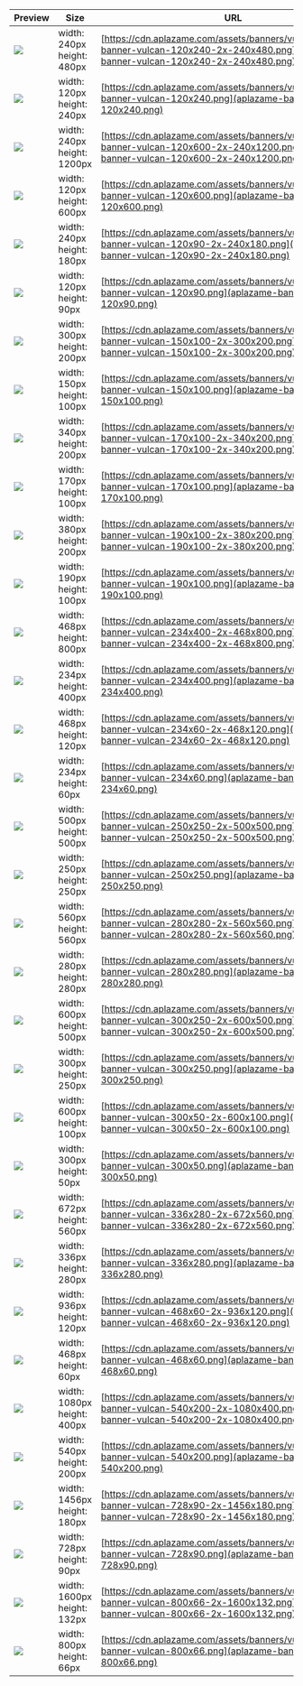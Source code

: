 
Preview | Size | URL
------- | ---- | ---
[![](aplazame-banner-vulcan-120x240-2x-240x480.png)](aplazame-banner-vulcan-120x240-2x-240x480.png) | width: 240px<br>height: 480px | [https://cdn.aplazame.com/assets/banners/vulcan/aplazame-banner-vulcan-120x240-2x-240x480.png](aplazame-banner-vulcan-120x240-2x-240x480.png)
[![](aplazame-banner-vulcan-120x240.png)](aplazame-banner-vulcan-120x240.png) | width: 120px<br>height: 240px | [https://cdn.aplazame.com/assets/banners/vulcan/aplazame-banner-vulcan-120x240.png](aplazame-banner-vulcan-120x240.png)
[![](aplazame-banner-vulcan-120x600-2x-240x1200.png)](aplazame-banner-vulcan-120x600-2x-240x1200.png) | width: 240px<br>height: 1200px | [https://cdn.aplazame.com/assets/banners/vulcan/aplazame-banner-vulcan-120x600-2x-240x1200.png](aplazame-banner-vulcan-120x600-2x-240x1200.png)
[![](aplazame-banner-vulcan-120x600.png)](aplazame-banner-vulcan-120x600.png) | width: 120px<br>height: 600px | [https://cdn.aplazame.com/assets/banners/vulcan/aplazame-banner-vulcan-120x600.png](aplazame-banner-vulcan-120x600.png)
[![](aplazame-banner-vulcan-120x90-2x-240x180.png)](aplazame-banner-vulcan-120x90-2x-240x180.png) | width: 240px<br>height: 180px | [https://cdn.aplazame.com/assets/banners/vulcan/aplazame-banner-vulcan-120x90-2x-240x180.png](aplazame-banner-vulcan-120x90-2x-240x180.png)
[![](aplazame-banner-vulcan-120x90.png)](aplazame-banner-vulcan-120x90.png) | width: 120px<br>height: 90px | [https://cdn.aplazame.com/assets/banners/vulcan/aplazame-banner-vulcan-120x90.png](aplazame-banner-vulcan-120x90.png)
[![](aplazame-banner-vulcan-150x100-2x-300x200.png)](aplazame-banner-vulcan-150x100-2x-300x200.png) | width: 300px<br>height: 200px | [https://cdn.aplazame.com/assets/banners/vulcan/aplazame-banner-vulcan-150x100-2x-300x200.png](aplazame-banner-vulcan-150x100-2x-300x200.png)
[![](aplazame-banner-vulcan-150x100.png)](aplazame-banner-vulcan-150x100.png) | width: 150px<br>height: 100px | [https://cdn.aplazame.com/assets/banners/vulcan/aplazame-banner-vulcan-150x100.png](aplazame-banner-vulcan-150x100.png)
[![](aplazame-banner-vulcan-170x100-2x-340x200.png)](aplazame-banner-vulcan-170x100-2x-340x200.png) | width: 340px<br>height: 200px | [https://cdn.aplazame.com/assets/banners/vulcan/aplazame-banner-vulcan-170x100-2x-340x200.png](aplazame-banner-vulcan-170x100-2x-340x200.png)
[![](aplazame-banner-vulcan-170x100.png)](aplazame-banner-vulcan-170x100.png) | width: 170px<br>height: 100px | [https://cdn.aplazame.com/assets/banners/vulcan/aplazame-banner-vulcan-170x100.png](aplazame-banner-vulcan-170x100.png)
[![](aplazame-banner-vulcan-190x100-2x-380x200.png)](aplazame-banner-vulcan-190x100-2x-380x200.png) | width: 380px<br>height: 200px | [https://cdn.aplazame.com/assets/banners/vulcan/aplazame-banner-vulcan-190x100-2x-380x200.png](aplazame-banner-vulcan-190x100-2x-380x200.png)
[![](aplazame-banner-vulcan-190x100.png)](aplazame-banner-vulcan-190x100.png) | width: 190px<br>height: 100px | [https://cdn.aplazame.com/assets/banners/vulcan/aplazame-banner-vulcan-190x100.png](aplazame-banner-vulcan-190x100.png)
[![](aplazame-banner-vulcan-234x400-2x-468x800.png)](aplazame-banner-vulcan-234x400-2x-468x800.png) | width: 468px<br>height: 800px | [https://cdn.aplazame.com/assets/banners/vulcan/aplazame-banner-vulcan-234x400-2x-468x800.png](aplazame-banner-vulcan-234x400-2x-468x800.png)
[![](aplazame-banner-vulcan-234x400.png)](aplazame-banner-vulcan-234x400.png) | width: 234px<br>height: 400px | [https://cdn.aplazame.com/assets/banners/vulcan/aplazame-banner-vulcan-234x400.png](aplazame-banner-vulcan-234x400.png)
[![](aplazame-banner-vulcan-234x60-2x-468x120.png)](aplazame-banner-vulcan-234x60-2x-468x120.png) | width: 468px<br>height: 120px | [https://cdn.aplazame.com/assets/banners/vulcan/aplazame-banner-vulcan-234x60-2x-468x120.png](aplazame-banner-vulcan-234x60-2x-468x120.png)
[![](aplazame-banner-vulcan-234x60.png)](aplazame-banner-vulcan-234x60.png) | width: 234px<br>height: 60px | [https://cdn.aplazame.com/assets/banners/vulcan/aplazame-banner-vulcan-234x60.png](aplazame-banner-vulcan-234x60.png)
[![](aplazame-banner-vulcan-250x250-2x-500x500.png)](aplazame-banner-vulcan-250x250-2x-500x500.png) | width: 500px<br>height: 500px | [https://cdn.aplazame.com/assets/banners/vulcan/aplazame-banner-vulcan-250x250-2x-500x500.png](aplazame-banner-vulcan-250x250-2x-500x500.png)
[![](aplazame-banner-vulcan-250x250.png)](aplazame-banner-vulcan-250x250.png) | width: 250px<br>height: 250px | [https://cdn.aplazame.com/assets/banners/vulcan/aplazame-banner-vulcan-250x250.png](aplazame-banner-vulcan-250x250.png)
[![](aplazame-banner-vulcan-280x280-2x-560x560.png)](aplazame-banner-vulcan-280x280-2x-560x560.png) | width: 560px<br>height: 560px | [https://cdn.aplazame.com/assets/banners/vulcan/aplazame-banner-vulcan-280x280-2x-560x560.png](aplazame-banner-vulcan-280x280-2x-560x560.png)
[![](aplazame-banner-vulcan-280x280.png)](aplazame-banner-vulcan-280x280.png) | width: 280px<br>height: 280px | [https://cdn.aplazame.com/assets/banners/vulcan/aplazame-banner-vulcan-280x280.png](aplazame-banner-vulcan-280x280.png)
[![](aplazame-banner-vulcan-300x250-2x-600x500.png)](aplazame-banner-vulcan-300x250-2x-600x500.png) | width: 600px<br>height: 500px | [https://cdn.aplazame.com/assets/banners/vulcan/aplazame-banner-vulcan-300x250-2x-600x500.png](aplazame-banner-vulcan-300x250-2x-600x500.png)
[![](aplazame-banner-vulcan-300x250.png)](aplazame-banner-vulcan-300x250.png) | width: 300px<br>height: 250px | [https://cdn.aplazame.com/assets/banners/vulcan/aplazame-banner-vulcan-300x250.png](aplazame-banner-vulcan-300x250.png)
[![](aplazame-banner-vulcan-300x50-2x-600x100.png)](aplazame-banner-vulcan-300x50-2x-600x100.png) | width: 600px<br>height: 100px | [https://cdn.aplazame.com/assets/banners/vulcan/aplazame-banner-vulcan-300x50-2x-600x100.png](aplazame-banner-vulcan-300x50-2x-600x100.png)
[![](aplazame-banner-vulcan-300x50.png)](aplazame-banner-vulcan-300x50.png) | width: 300px<br>height: 50px | [https://cdn.aplazame.com/assets/banners/vulcan/aplazame-banner-vulcan-300x50.png](aplazame-banner-vulcan-300x50.png)
[![](aplazame-banner-vulcan-336x280-2x-672x560.png)](aplazame-banner-vulcan-336x280-2x-672x560.png) | width: 672px<br>height: 560px | [https://cdn.aplazame.com/assets/banners/vulcan/aplazame-banner-vulcan-336x280-2x-672x560.png](aplazame-banner-vulcan-336x280-2x-672x560.png)
[![](aplazame-banner-vulcan-336x280.png)](aplazame-banner-vulcan-336x280.png) | width: 336px<br>height: 280px | [https://cdn.aplazame.com/assets/banners/vulcan/aplazame-banner-vulcan-336x280.png](aplazame-banner-vulcan-336x280.png)
[![](aplazame-banner-vulcan-468x60-2x-936x120.png)](aplazame-banner-vulcan-468x60-2x-936x120.png) | width: 936px<br>height: 120px | [https://cdn.aplazame.com/assets/banners/vulcan/aplazame-banner-vulcan-468x60-2x-936x120.png](aplazame-banner-vulcan-468x60-2x-936x120.png)
[![](aplazame-banner-vulcan-468x60.png)](aplazame-banner-vulcan-468x60.png) | width: 468px<br>height: 60px | [https://cdn.aplazame.com/assets/banners/vulcan/aplazame-banner-vulcan-468x60.png](aplazame-banner-vulcan-468x60.png)
[![](aplazame-banner-vulcan-540x200-2x-1080x400.png)](aplazame-banner-vulcan-540x200-2x-1080x400.png) | width: 1080px<br>height: 400px | [https://cdn.aplazame.com/assets/banners/vulcan/aplazame-banner-vulcan-540x200-2x-1080x400.png](aplazame-banner-vulcan-540x200-2x-1080x400.png)
[![](aplazame-banner-vulcan-540x200.png)](aplazame-banner-vulcan-540x200.png) | width: 540px<br>height: 200px | [https://cdn.aplazame.com/assets/banners/vulcan/aplazame-banner-vulcan-540x200.png](aplazame-banner-vulcan-540x200.png)
[![](aplazame-banner-vulcan-728x90-2x-1456x180.png)](aplazame-banner-vulcan-728x90-2x-1456x180.png) | width: 1456px<br>height: 180px | [https://cdn.aplazame.com/assets/banners/vulcan/aplazame-banner-vulcan-728x90-2x-1456x180.png](aplazame-banner-vulcan-728x90-2x-1456x180.png)
[![](aplazame-banner-vulcan-728x90.png)](aplazame-banner-vulcan-728x90.png) | width: 728px<br>height: 90px | [https://cdn.aplazame.com/assets/banners/vulcan/aplazame-banner-vulcan-728x90.png](aplazame-banner-vulcan-728x90.png)
[![](aplazame-banner-vulcan-800x66-2x-1600x132.png)](aplazame-banner-vulcan-800x66-2x-1600x132.png) | width: 1600px<br>height: 132px | [https://cdn.aplazame.com/assets/banners/vulcan/aplazame-banner-vulcan-800x66-2x-1600x132.png](aplazame-banner-vulcan-800x66-2x-1600x132.png)
[![](aplazame-banner-vulcan-800x66.png)](aplazame-banner-vulcan-800x66.png) | width: 800px<br>height: 66px | [https://cdn.aplazame.com/assets/banners/vulcan/aplazame-banner-vulcan-800x66.png](aplazame-banner-vulcan-800x66.png)

